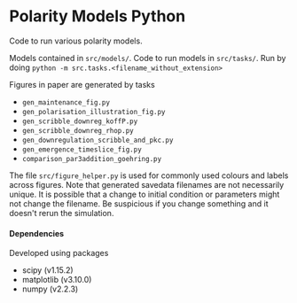 # Polarity Models Python
Code to run various polarity models.

Models contained in `src/models/`.
Code to run models in `src/tasks/`.
Run by doing ```python -m src.tasks.<filename_without_extension>```

Figures in paper are generated by tasks
- `gen_maintenance_fig.py`
- `gen_polarisation_illustration_fig.py`
- `gen_scribble_downreg_koffP.py`
- `gen_scribble_downreg_rhop.py`
- `gen_downregulation_scribble_and_pkc.py`
- `gen_emergence_timeslice_fig.py`
- `comparison_par3addition_goehring.py`

The file `src/figure_helper.py` is used for commonly used colours and labels across figures.
Note that generated savedata filenames are not necessarily unique. It is possible that a change to initial condition or parameters might not change the filename. Be suspicious if you change something and it doesn't rerun the simulation.

#### Dependencies
Developed using packages
- scipy (v1.15.2)
- matplotlib (v3.10.0)
- numpy (v2.2.3)
